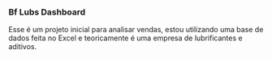 ### Bf Lubs Dashboard 

Esse é um projeto inicial para analisar vendas, estou utilizando uma base de dados feita no Excel e teoricamente é uma empresa de lubrificantes e aditivos. 
